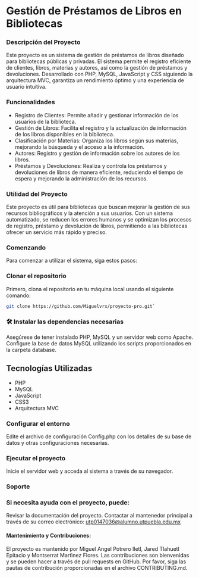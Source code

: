 # Gestión de Préstamos de Libros en Bibliotecas

### Descripción del Proyecto

Este proyecto es un sistema de gestión de préstamos de libros diseñado para bibliotecas públicas y privadas. El sistema permite el registro eficiente de clientes, libros, materias y autores, así como la gestión de préstamos y devoluciones. Desarrollado con PHP, MySQL, JavaScript y CSS siguiendo la arquitectura MVC, garantiza un rendimiento óptimo y una experiencia de usuario intuitiva.

### Funcionalidades

- Registro de Clientes: Permite añadir y gestionar información de los usuarios de la biblioteca.
- Gestión de Libros: Facilita el registro y la actualización de información de los libros disponibles en la biblioteca.
- Clasificación por Materias: Organiza los libros según sus materias, mejorando la búsqueda y el acceso a la información.
- Autores: Registro y gestión de información sobre los autores de los libros.
- Préstamos y Devoluciones: Realiza y controla los préstamos y devoluciones de libros de manera eficiente, reduciendo el tiempo de espera y mejorando la administración de los recursos.

### Utilidad del Proyecto

Este proyecto es útil para bibliotecas que buscan mejorar la gestión de sus recursos bibliográficos y la atención a sus usuarios. Con un sistema automatizado, se reducen los errores humanos y se optimizan los procesos de registro, préstamo y devolución de libros, permitiendo a las bibliotecas ofrecer un servicio más rápido y preciso.

### Comenzando
Para comenzar a utilizar el sistema, siga estos pasos:

### Clonar el repositorio
Primero, clona el repositorio en tu máquina local usando el siguiente comando:

```bash
git clone https://github.com/Miguelvrx/proyecto-pro.git`
```

### 🛠 Instalar las dependencias necesarias

Asegúrese de tener instalado PHP, MySQL y un servidor web como Apache.
Configure la base de datos MySQL utilizando los scripts proporcionados en la carpeta database.

## Tecnologías Utilizadas

- PHP 
- MySQL 
- JavaScript
- CSS3
- Arquitectura MVC

### Configurar el entorno

Edite el archivo de configuración Config.php con los detalles de su base de datos y otras configuraciones necesarias.

### Ejecutar el proyecto 

Inicie el servidor web y acceda al sistema a través de su navegador.

### Soporte

### Si necesita ayuda con el proyecto, puede:

Revisar la documentación del proyecto.
Contactar al mantenedor principal a través de su correo electrónico: utp0147036@alumno.utpuebla.edu.mx

#### Mantenimiento y Contribuciones:

El proyecto es mantenido por Miguel Angel Potrero Iletl, Jared Tlahuetl Epitacio y Montserrat Martìnez Flores. Las contribuciones son bienvenidas y se pueden hacer a través de pull requests en GitHub. Por favor, siga las pautas de contribución proporcionadas en el archivo CONTRIBUTING.md.
